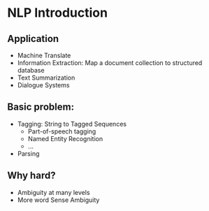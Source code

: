 # NLP Introduction

## Application
* Machine Translate
* Information Extraction: Map a document collection to structured database
* Text Summarization
* Dialogue Systems

## Basic problem:
* Tagging: String to Tagged Sequences
    - Part-of-speech tagging
    - Named Entity Recognition
    - ...
* Parsing

## Why hard?

* Ambiguity at many levels
* More word Sense Ambiguity
